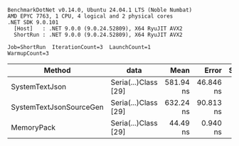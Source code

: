 ```

BenchmarkDotNet v0.14.0, Ubuntu 24.04.1 LTS (Noble Numbat)
AMD EPYC 7763, 1 CPU, 4 logical and 2 physical cores
.NET SDK 9.0.101
  [Host]   : .NET 9.0.0 (9.0.24.52809), X64 RyuJIT AVX2
  ShortRun : .NET 9.0.0 (9.0.24.52809), X64 RyuJIT AVX2

Job=ShortRun  IterationCount=3  LaunchCount=1  
WarmupCount=3  

```
| Method                  | data                 | Mean      | Error     | StdDev   | Min       | Max       | Gen0   | Allocated |
|------------------------ |--------------------- |----------:|----------:|---------:|----------:|----------:|-------:|----------:|
| SystemTextJson          | Seria(...)Class [29] | 581.94 ns | 46.846 ns | 2.568 ns | 580.27 ns | 584.90 ns | 0.0229 |     392 B |
| SystemTextJsonSourceGen | Seria(...)Class [29] | 632.24 ns | 90.813 ns | 4.978 ns | 627.02 ns | 636.94 ns | 0.0277 |     464 B |
| MemoryPack              | Seria(...)Class [29] |  44.49 ns |  0.940 ns | 0.052 ns |  44.43 ns |  44.53 ns | 0.0072 |     120 B |
